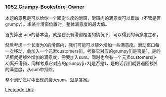 ### 1052.Grumpy-Bookstore-Owner

本题的意思是可以给你一个固定长度的滑窗，滑窗内的满意度可以累加（不管是否grumpy）。求某个滑窗位置时，整体满意度的最大值。

首先算出sum的基本盘，就是在没有滑窗覆盖的情况下，可以得到的满意度之和。

然后考虑一个长度为X的滑窗内，我们可能可以额外增加一些满意度。滑动窗口每一次移动，会加入一个元素customers[i]，考察它对应的grumpy[i]是否是1，是的话那就是额外增加的满意度，需要加入sum。同时也会有一个元素customers[i-X]离开滑窗，同样考察它对应的grumpy[i+X]是否是1，是的话我们就要退回额外的满意度，从sum中扣除。

整个滑动过程中出现的最大sum，就是答案。


[Leetcode Link](https://leetcode.com/problems/grumpy-bookstore-owner)
